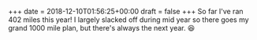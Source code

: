 +++
date = 2018-12-10T01:56:25+00:00
draft = false
+++
So far I've ran 402 miles this year! I largely slacked off during mid year so there goes my grand 1000 mile plan, but there's always the next year. 😆